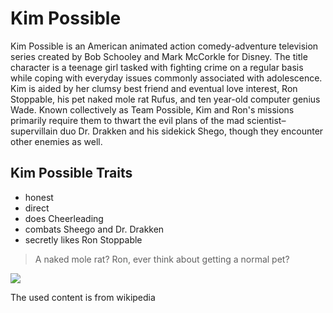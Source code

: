 # Kim Possible 

Kim Possible is an American animated action comedy-adventure television series created by Bob Schooley and Mark McCorkle for Disney.
The title character is a teenage girl tasked with fighting crime on a regular basis while coping with everyday issues commonly associated 
with adolescence. Kim is aided by her clumsy best friend and eventual love interest, Ron Stoppable, his pet naked mole rat Rufus, 
and ten year-old computer genius Wade. Known collectively as Team Possible, Kim and Ron's missions primarily require them to thwart 
the evil plans of the mad scientist–supervillain duo Dr. Drakken and his sidekick Shego, though they encounter other enemies as well.

## Kim Possible Traits

* honest
* direct
* does Cheerleading
* combats Sheego and Dr. Drakken
* secretly likes Ron Stoppable

> A naked mole rat? Ron, ever think about getting a normal pet?

<img src="https://upload.wikimedia.org/wikipedia/en/0/01/Kim_Possible_%28promo_art%29.jpg"/>

The used content is from wikipedia

